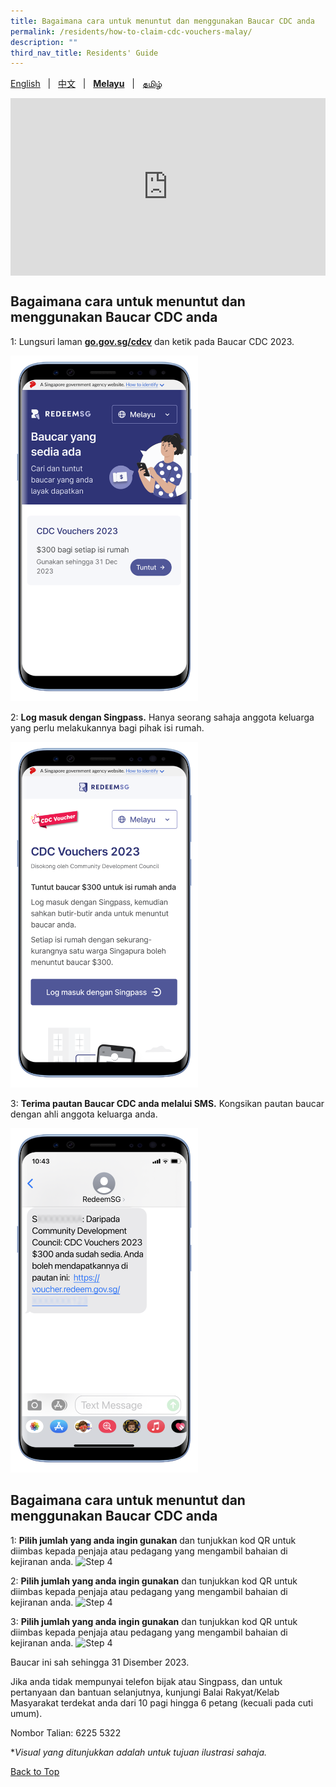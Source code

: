 ```yaml
---
title: Bagaimana cara untuk menuntut dan menggunakan Baucar CDC anda
permalink: /residents/how-to-claim-cdc-vouchers-malay/
description: ""
third_nav_title: Residents' Guide
---
```

<span id="cdcv_page_top"></span>

[English](/residents/how-to-claim-cdc-vouchers) &nbsp;&nbsp;&#124;&nbsp;&nbsp; [中文](/residents/how-to-claim-cdc-vouchers-chinese) &nbsp;&nbsp;&#124;&nbsp;&nbsp; **[Melayu](/residents/how-to-claim-cdc-vouchers-malay)** &nbsp;&nbsp;&#124;&nbsp;&nbsp; [தமிழ்](/residents/how-to-claim-cdc-vouchers-tamil)

<style>
a.bp-button {
	height: 6em !important;
	white-space:pre-line !important;
}
 .youtubecontainer {
    position: relative;
    width: 100%;
    height: 0;
    padding-bottom: 56.25%;
}
.youtubevideo {
    position: absolute;
    top: 0;
    left: 0;
    width: 100%;
    height: 100%;
}
</style>

<div class="youtubecontainer">
<iframe class="youtubevideo" src="https://www.youtube.com/embed/M2W2i6TGuCs" title="YouTube video player" frameborder="0" allow="accelerometer; autoplay; clipboard-write; encrypted-media; gyroscope; picture-in-picture" allowfullscreen></iframe>
</div>

## Bagaimana cara untuk menuntut dan menggunakan Baucar CDC anda

1: Lungsuri laman **[go.gov.sg/cdcv](https://go.gov.sg/cdcv)** dan ketik pada Baucar CDC 2023. 

<img src="/images/CDCV2023/Malay%20campaign%20listing%20(Mobile%20Mock).png" alt="Step 1" style="width:300px !important;" />


2: **Log masuk dengan Singpass.** Hanya seorang sahaja anggota keluarga yang perlu melakukannya bagi pihak isi rumah.

<img src="/images/CDCV2023/Malay%20campaign%20sign%20up%20(Mobile%20Mock).png" alt="Step 2" style="width:300px !important;" />

3: **Terima pautan Baucar CDC anda melalui SMS.** Kongsikan pautan baucar dengan ahli anggota keluarga anda.

<img src="/images/CDCV2023/Malay%20Voucher%20SMS%20(Mobile%20Mock).png" alt="Step 3" style="width:300px !important;" />

## Bagaimana cara untuk menuntut dan menggunakan Baucar CDC anda

1: **Pilih jumlah yang anda ingin gunakan** dan tunjukkan kod QR untuk diimbas kepada penjaja atau pedagang yang mengambil bahaian di kejiranan anda. 
<img src="/images/Updated%20Select%20Voucher%20Screen%20Mal.png" alt="Step 4" style="width:600px !important;" />

2: **Pilih jumlah yang anda ingin gunakan** dan tunjukkan kod QR untuk diimbas kepada penjaja atau pedagang yang mengambil bahaian di kejiranan anda. 
<img src="/images/residents/select%20vouchers%20malay%20-%202.png" alt="Step 4" style="width:300px !important;" />

3: **Pilih jumlah yang anda ingin gunakan** dan tunjukkan kod QR untuk diimbas kepada penjaja atau pedagang yang mengambil bahaian di kejiranan anda. 
<img src="/images/residents/qr%20page%20malay.png" alt="Step 4" style="width:300px !important;" />


Baucar ini sah sehingga 31 Disember 2023.

Jika anda tidak mempunyai telefon bijak atau Singpass, dan untuk pertanyaan dan bantuan selanjutnya, kunjungi Balai Rakyat/Kelab Masyarakat terdekat anda dari 10 pagi hingga 6 petang (kecuali pada cuti umum).

Nombor Talian: 6225 5322

&#42;<i>Visual yang ditunjukkan adalah untuk tujuan ilustrasi sahaja.</i>

[Back to Top](#cdcv_page_top)